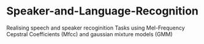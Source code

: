 # Speaker-and-Language-Recognition
Realising speech and speaker recoginition Tasks using Mel-Frequency Cepstral Coefficients (Mfcc) and gaussian mixture models (GMM)
